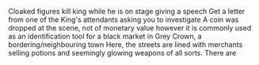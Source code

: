 Cloaked figures kill king while he is on stage giving a speech
Get a letter from one of the King's attendants asking you to investigate
A coin was dropped at the scene, not of monetary value however it is commonly used as an identification tool for a black market in Grey Crown, a bordering/neighbouring town
Here, the streets are lined with merchants selling potions and seemingly glowing weapons of all sorts. There are 